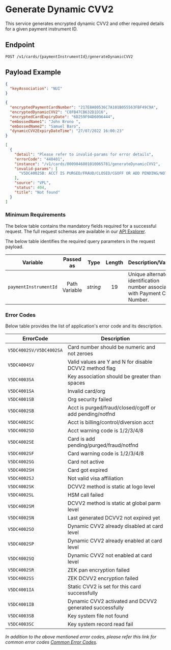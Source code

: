 # Generate Dynamic CVV2

This service generates encrypted dynamic CVV2 and other required details for a given payment instrument ID.

## Endpoint

`POST /v1/cards/{paymentInstrumentId}/generateDynamicCVV2`

## Payload Example

<!--
type: tab
titles: Request, Response, Error
-->

```json
{
  "keyAssociation": "NUI"
}
```

<!--
type: tab
--> 

```json
{
  "encryptedPaymentCardNumber": "217E8A00536C7A101B055563FBF49C9A",
  "encryptedDynamicCVV2": "C8FB47CB632D1D16",
  "encryptedCardExpiryDate": "6D259F94D6096444",
  "embossedName1": "John Brono ",
  "embossedName2": "Samuel Baro",
  "dynamicCVV2ExpiryDateTime": "27/07/2022 16:00:23"
}
```

<!--
type: tab
--> 

```json
[
  {
    "detail": "Please refer to invalid-params for error details",
    "errorCode": "440401",
    "instance": "/v1/cards/0009846801010065781/generateDynamicCVV2",
    "invalid-params": [
      "V5DC4002SB: ACCT IS PURGED/FRAUD/CLOSED/CGOFF OR ADD PENDING/NOTFND"
    ],
    "source": "VPL",
    "status": 404,
    "title": "Not found"
  }
]
```

<!-- type: tab-end -->


### Minimum Requirements

The below table contains the mandatory fields required for a successful request. The full request schemas are available in our [API Explorer](../api/?type=post&path=/v1/cards/{paymentInstrumentId}/generateDynamicCVV2).

The below table identifies the required query parameters in the request payload.

| Variable | Passed as | Type | Length | Description/Values |
| -------- | :-------: | :--: | :------------: | ------------------ |
| `paymentInstrumentId` | Path Variable | *string* | 19 | Unique alternate identification number associated with Payment Card Number. |


### Error Codes 

Below table provides the list of application's error code and its description.

| ErrorCode |  Description |
| --------  | ------------------ |
| `V5DC4002SV/V5DC4002SA` | Card number should be numeric and not zeroes |
| `V5DC4004SV` | Valid values are Y and N for disable DCVV2 method flag |          
| `V5DC4003SA` | Key association should be greater than spaces |                  
| `V5DC4001SA` | Invalid card/org |                                               
| `V5DC4001SB` | Org security failed |  
| `V5DC4002SB` | Acct is purged/fraud/closed/cgoff or add pending/notfnd |        
| `V5DC4002SC` | Acct is billing/control/diversion acct |                         
| `V5DC4002SD` | Acct warning code is 1/2/3/4/8 |                                 
| `V5DC4002SE` | Card is add pending/purged/fraud/notfnd |                        
| `V5DC4002SF` | Card warning code is 1/2/3/4/8 |                                 
| `V5DC4002SG` | Card not active |                                                
| `V5DC4002SH` | Card got expired |                                     
| `V5DC4002SJ` | Not valid visa affiliation |                                      
| `V5DC4002SK` | DCVV2 method is static at logo level |                           
| `V5DC4002SL` | HSM call failed |                                                 
| `V5DC4002SM` | DCVV2 method is static at global parm level |                    
| `V5DC4002SN` | Last generated DCVV2 not expired yet |                           
| `V5DC4002SO` | Dynamic CVV2 already disabled at card level |                     
| `V5DC4002SP` | Dynamic CVV2 already enabled at card level |                     
| `V5DC4002SQ` | Dynamic CVV2 not enabled at card level |                         
| `V5DC4002SR` | ZEK pan encryption failed |                                      
| `V5DC4002SS` | ZEK DCVV2 encryption failed |                        
| `V5DC4001IA` | Static CVV2 is set for this card successfully |                  
| `V5DC4001IB` | Dynamic CVV2 activated and DCVV2 generated successfully |        
| `V5DC4003SB` | Key system file not found |                                      
| `V5DC4003SC` | Key system record read fail |

*In addition to the above mentioned error codes, please refer this link for common error codes [Common Error Codes](?path=docs/Common_Error_Code.md).*

